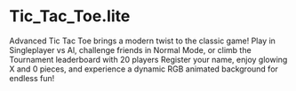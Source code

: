 # Tic_Tac_Toe.lite
Advanced Tic Tac Toe brings a modern twist to the classic game! Play in Singleplayer vs Al, challenge friends in Normal Mode, or climb the Tournament leaderboard with 20 players Register your name, enjoy glowing X and 0 pieces, and experience a dynamic RGB animated background for endless fun!
